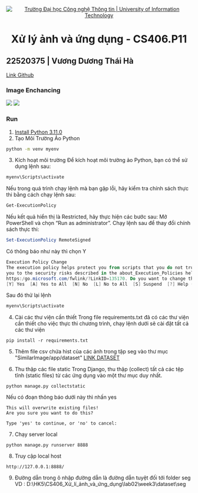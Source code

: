 <p align="center">
  <a href="https://www.uit.edu.vn/" title="Trường Đại học Công nghệ Thông tin" style="border: 5;">
    <img src="https://i.imgur.com/WmMnSRt.png" alt="Trường Đại học Công nghệ Thông tin | University of Information Technology">
  </a>
</p>
<!-- Title -->
<h1 align="center"><b>Xử lý ảnh và ứng dụng - CS406.P11</b></h1>

<h2>22520375 | Vương Dương Thái Hà</h2>

[Link Github](https://github.com/OnionSm/SimilarImage)

### Image Enchancing
<img src = "https://i.imgur.com/lUd8i4S.png">
<img src = "https://i.imgur.com/scGtNKo.png">

### Run
1. [Install Python 3.11.0](https://www.python.org/downloads/release/python-3110/)
2. Tạo Môi Trường Ảo Python
```bash
python -m venv myenv
```

3. Kích hoạt môi trường
Để kích hoạt môi trường ảo Python, bạn có thể sử dụng lệnh sau:
```bash
myenv\Scripts\activate
```
Nếu trong quá trình chạy lệnh mà bạn gặp lỗi, hãy kiểm tra chính sách thực thi bằng cách chạy lệnh sau:
```bash
Get-ExecutionPolicy
```
Nếu kết quả hiển thị là Restricted, hãy thực hiện các bước sau:
Mở PowerShell và chọn “Run as administrator”.
Chạy lệnh sau để thay đổi chính sách thực thi:
```powershell
Set-ExecutionPolicy RemoteSigned
```
Có thông báo như này thì chọn Y
```powershell
Execution Policy Change
The execution policy helps protect you from scripts that you do not trust. Changing the execution policy might expose
you to the security risks described in the about_Execution_Policies help topic at
https:/go.microsoft.com/fwlink/?LinkID=135170. Do you want to change the execution policy?
[Y] Yes  [A] Yes to All  [N] No  [L] No to All  [S] Suspend  [?] Help (default is "N"): 
```
Sau đó thử lại lệnh
```bash
myenv\Scripts\activate
```
4. Cài các thư viện cần thiết
Trong file requirements.txt đã có các thư viện cần thiết cho việc thực thi chương trình, chạy lệnh dưới sẽ cài đặt tất cả các thư viện
```
pip install -r requirements.txt
```
5. Thêm file csv chứa hist của các ảnh trong tập seg vào thư mục "SimilarImage/app/dataset"
   [LINK DATASET](https://drive.google.com/file/d/12AqDGQtINSTTzFXvtbRyE-DFpWKJdt4R/view?usp=drive_link)
   
6. Thu thập các file static
Trong Django, thu thập (collect) tất cả các tệp tĩnh (static files) từ các ứng dụng vào một thư mục duy nhất.
```
python manage.py collectstatic
```
Nếu có đoạn thông báo dưới này thì nhấn yes
```
This will overwrite existing files!
Are you sure you want to do this?

Type 'yes' to continue, or 'no' to cancel:
```
7. Chạy server local
```
python manage.py runserver 8888
```

8. Truy cập local host
```
http://127.0.0.1:8888/
```
9. Đường dẫn trong ô nhập đường dẫn là đường dẫn tuyệt đối tới folder seg 
VD : D:\HK5\CS406_Xử_lí_ảnh_và_ứng_dụng\lab02\week3\dataset\seg 


